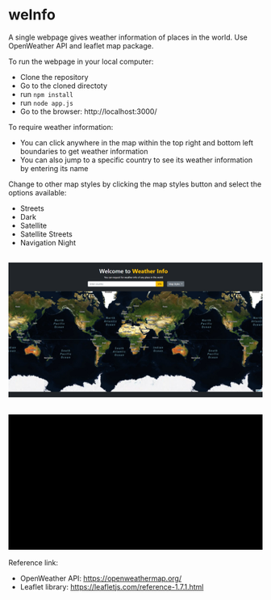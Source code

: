 # weInfo
A single webpage gives weather information of places in the world. Use OpenWeather API and leaflet map package.

To run the webpage in your local computer:
* Clone the repository
* Go to the cloned directoty
* run `npm install`
* run `node app.js`
* Go to the browser: http://localhost:3000/

To require weather information:
* You can click anywhere in the map within the top right and bottom left boundaries to get weather information
* You can also jump to a specific country to see its weather information by entering its name

Change to other map styles by clicking the map styles button and select the options available:
* Streets
* Dark
* Satellite
* Satellite Streets
* Navigation Night

\
![Main Page](mainpage1.png "Main Page")

\
![Main Page](weinfo.gif "Main Page")


Reference link:
* OpenWeather API: https://openweathermap.org/
* Leaflet library: https://leafletjs.com/reference-1.7.1.html
